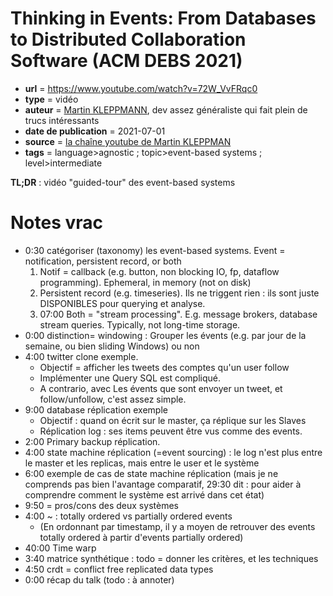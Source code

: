# Thinking in Events: From Databases to Distributed Collaboration Software (ACM DEBS 2021)

- **url** = https://www.youtube.com/watch?v=72W_VvFRqc0
- **type** = vidéo
- **auteur** = [Martin KLEPPMANN](https://martin.kleppmann.com/), dev assez généraliste qui fait plein de trucs intéressants
- **date de publication** = 2021-07-01
- **source** = [la chaîne youtube de Martin KLEPPMAN](https://www.youtube.com/channel/UClB4KPy5LkJj1t3SgYVtMOQ)
- **tags** = language>agnostic ; topic>event-based systems ; level>intermediate

**TL;DR** : vidéo "guided-tour" des event-based systems

# Notes vrac

- 0:30 catégoriser (taxonomy) les event-based systems. Event = notification, persistent record, or both
    1. Notif = callback (e.g. button, non blocking IO, fp, dataflow programming). Ephemeral, in memory (not on disk)
    2. Persistent record (e.g. timeseries). Ils ne triggent rien : ils sont juste DISPONIBLES pour querying et analyse.
    3. 07:00 Both = "stream processing". E.g. message brokers, database stream queries.  Typically, not long-time storage.
- 0:00 distinction= windowing : Grouper les évents (e.g. par jour de la semaine, ou bien sliding Windows)  ou non
- 4:00 twitter clone exemple.
    * Objectif = afficher les tweets des comptes qu'un user follow
    * Implémenter une Query SQL est compliqué.
    * A contrario, avec Les évents que sont envoyer un tweet, et follow/unfollow, c'est assez simple.
- 9:00 database réplication exemple
    * Objectif : quand on écrit sur le master, ça réplique sur les Slaves
    * Réplication log : ses items peuvent être vus comme des events.
- 2:00 Primary backup réplication.
- 4:00 state machine réplication (=event sourcing) : le log n'est plus entre le master et les replicas, mais entre le user et le système
- 6:00 exemple de cas de state machine réplication (mais je ne comprends pas bien l'avantage comparatif, 29:30 dit : pour aider à comprendre comment le système est arrivé dans cet état)
- 9:50 = pros/cons des deux systèmes
- 4:00 ~ : totally ordered vs partially ordered events
    * (En ordonnant par timestamp, il y a moyen de retrouver des events totally ordered à partir d'events partially ordered)
- 40:00 Time warp
- 3:40 matrice synthétique : todo = donner les critères, et les techniques
- 4:50 crdt = conflict free replicated data types
- 0:00 récap du talk (todo : à annoter)



